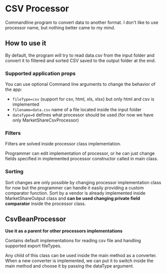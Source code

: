 # CSV Processor

Commandline program to convert data to another format. I don't like to use processor name, but nothing better came to my
mind.

## How to use it

By default, the program will try to read data.csv from the input folder and convert it to filtered and sorted CSV saved
to the output folder at the end.

### Supported application props

You can use optional Command line arguments to change the behavior of the app:

- `fileType=csv` (support for csv, html, xls, xlsx) but only html and csv is implemented
- `filename=data.csv` name of a file located inside the input folder
- `dataType=0` defines what processor should be used (for now we have only MarketShareCsvProcessor)

### Filters

<p>Filters are solved inside processor class implementation.</p>
<p>Programmer can edit implementation of processor, or he can just change fields specified in implemented processor constructor called in main class.</p>

### Sorting

<p>Sort changes are only possible by changing processor implementation class for now but the programmer can handle it easily providing a custom comparator function. Sort by a vendor is already implemented inside MarketShareOutput class and <strong>can be used changing private field comparator</strong> inside the processor class.</p>

## CsvBeanProcessor

**Use it as a parent for other processors implementations**

<p>Contains default implementations for reading csv file and handling supported export fileTypes.</p>
<p>Any child of this class can be used inside the main method as a converter. When a new converter is implemented, we can put it to
switch inside the main method and choose it by passing the dataType argument.</p>